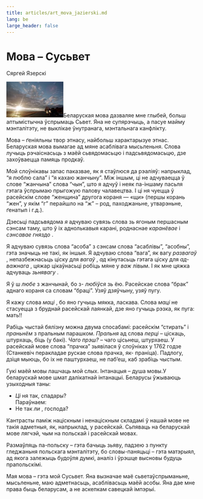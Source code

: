 ```yaml
---
title: articles/art_mova_jazierski.md 
lang: be
large_header: false
---
```



<h1 id="мова-сусьвет">Мова – Сусьвет</h1>

Сяргей Язерскі


<img src="zachad2.jpg" width="150" height="94" alt="Belarusian language — my universe" />Беларуская мова дазваляе мне глыбей, больш аптымістычна ўспрымаць Сьвет. Яна не супярэчыць, а пасуе майму мэнталітэту, не выклікае ўнутранага, мэнтальнага канфлікту.


Мова – ґеніяльны твор этнасу, найбольш характарызуе этнас. Беларуская мова вымагае ад мяне асаблівага мысьленьня. Слова лучыць рэчаіснасьць з маёй сьвядомасьцю і падсьвядомасьцю, дзе захоўваецца памяць продкаў.


Мой слоўнікавы запас паказвае, як я стаўлюся да рэаліяў: напрыклад, “я люблю сала” і “я кахаю жанчыну”. Між іншым, ці не адчуваецца ў слове “жанчына” слова “чын”, што я адчуў і неяк па-іншаму пасьля гэтага ўспрымаю прыгожую палову чалавецтва. І ці ня чуецца ў расейскім слове “женщина” другога кораня — «щи» (першы корань “жен”, у якім “г” перайшло на “ж” – род, паходжаньне, утварэньне, ґенатып і г.д.).


Дзесьці падсьвядома  *я*  адчуваю сувязь слова зь ягоным першасным сэнсам таму, што ў іх аднолькавыя карані, роднаснае  *каранёвае*  і  *сэнсавае гняздо* .


Я адчуваю сувязь слова “асоба” з сэнсам слова “асаблівы”, “асобны”, гэта значыць не такі, як іншыя. Я адчуваю слова “вага”, як вагу  *развагаў* , непазбежнасьць ціску для  *вагаў* ,  *ад* кінутасьць гэтага ціску для  *ад-важнага* , цяжар цікаўнасьці робіць мяне у *важ* лівым. І як мне цяжка адчуваць  *зьнявагу* .


Я ў ш *любе*  з жанчынай, бо з- *любіўся*  зь ёю. Расейскае слова “брак” аднаго кораня са словам “браці”. Узяў дзяўчыну, узяў пугу.


Я кажу слова  *маці* , бо яно гучыць мякка, ласкава. Слова  *маці*  не стасуецца з бруднай расейскай лаянкай, дзе яно гучыць рэзка, як пуга: мать!!


Рабіць чыстай бялізну можна двума спосабамі: расейскім “стирать” і  *праньнём*  з пральным парашком.  *Пральня*  ад слова  *перці*  – ціскаць, штурхаць, біць (у бакі).  *Чаго прэш?*  – чаго цісьнеш, штурхаеш. У расейскай мове слова “прачка” зьявілася ў слоўніках у 1762 годзе (Станкевіч перакладае рускае слова прачка, як- праніца). Падлогу, дзіця мыюць, бо іх не паштурхаеш, не паб’еш, каб зрабіць чыстым.


Гукі маёй мовы лашчаць мой слых. Інтанацыя – душа мовы.У беларускай мове шмат далікатнай інтанацыі. Беларусы ўжываюць узыходныя таны:<br />
-  *Ці*  ня так, спадары?<br />
Параўнаем:<br />
- Не так  *ли* , господа?


Кантрасты паміж націскным і ненаціскным складамі ў нашай мове не такія адметныя, як, напрыклад, у расейскай. Сьпяваць на беларускай мове лягчэй, чым на польскай і расейскай мовах.


Размаўляць па-польску – гэта бачыць зьяву, падзею з пункту гледжаньня польскага мэнталітэту, бо словы-паняцьці – гэта матэрыял, ад якога залежыць будоўля думкі, аналіз і ўрэшце высновы будуць прапольскімі.


Мая мова – гэта мой Сусьвет. Яна вызначае маё сьветаўспрыманьне, мысьленьне, маю адметнасьць, асаблівасьць маёй асобы. Яна дае мне права быць беларусам, а не аскепкам савецкай імпэрыі.


